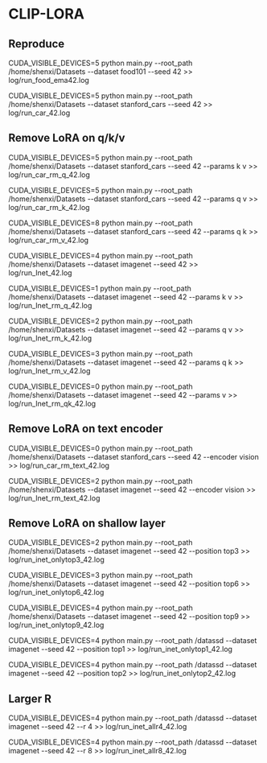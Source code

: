 # CLIP-LORA

## Reproduce

CUDA_VISIBLE_DEVICES=5 python main.py --root_path /home/shenxi/Datasets --dataset food101 --seed 42 >> log/run_food_ema42.log

CUDA_VISIBLE_DEVICES=5 python main.py --root_path /home/shenxi/Datasets --dataset stanford_cars --seed 42 >> log/run_car_42.log

## Remove LoRA on q/k/v

CUDA_VISIBLE_DEVICES=5 python main.py --root_path /home/shenxi/Datasets --dataset stanford_cars --seed 42 --params k v >> log/run_car_rm_q_42.log

CUDA_VISIBLE_DEVICES=5 python main.py --root_path /home/shenxi/Datasets --dataset stanford_cars --seed 42 --params q v >> log/run_car_rm_k_42.log

CUDA_VISIBLE_DEVICES=8 python main.py --root_path /home/shenxi/Datasets --dataset stanford_cars --seed 42 --params q k >> log/run_car_rm_v_42.log

CUDA_VISIBLE_DEVICES=4 python main.py --root_path /home/shenxi/Datasets --dataset imagenet --seed 42 >> log/run_Inet_42.log

CUDA_VISIBLE_DEVICES=1 python main.py --root_path /home/shenxi/Datasets --dataset imagenet --seed 42 --params k v >> log/run_Inet_rm_q_42.log

CUDA_VISIBLE_DEVICES=2 python main.py --root_path /home/shenxi/Datasets --dataset imagenet --seed 42 --params q v >> log/run_Inet_rm_k_42.log

CUDA_VISIBLE_DEVICES=3 python main.py --root_path /home/shenxi/Datasets --dataset imagenet --seed 42 --params q k >> log/run_Inet_rm_v_42.log

CUDA_VISIBLE_DEVICES=0 python main.py --root_path /home/shenxi/Datasets --dataset imagenet --seed 42 --params v >> log/run_Inet_rm_qk_42.log

## Remove LoRA on text encoder

CUDA_VISIBLE_DEVICES=0 python main.py --root_path /home/shenxi/Datasets --dataset stanford_cars --seed 42 --encoder vision >> log/run_car_rm_text_42.log

CUDA_VISIBLE_DEVICES=2 python main.py --root_path /home/shenxi/Datasets --dataset imagenet --seed 42 --encoder vision >> log/run_Inet_rm_text_42.log

## Remove LoRA on shallow layer

CUDA_VISIBLE_DEVICES=2 python main.py --root_path /home/shenxi/Datasets --dataset imagenet --seed 42 --position top3 >> log/run_inet_onlytop3_42.log

CUDA_VISIBLE_DEVICES=3 python main.py --root_path /home/shenxi/Datasets --dataset imagenet --seed 42 --position top6 >> log/run_inet_onlytop6_42.log

CUDA_VISIBLE_DEVICES=4 python main.py --root_path /home/shenxi/Datasets --dataset imagenet --seed 42 --position top9 >> log/run_inet_onlytop9_42.log

CUDA_VISIBLE_DEVICES=4 python main.py --root_path /datassd --dataset imagenet --seed 42 --position top1 >> log/run_inet_onlytop1_42.log

CUDA_VISIBLE_DEVICES=4 python main.py --root_path /datassd --dataset imagenet --seed 42 --position top2 >> log/run_inet_onlytop2_42.log

## Larger R

CUDA_VISIBLE_DEVICES=4 python main.py --root_path /datassd --dataset imagenet --seed 42 --r 4 >> log/run_inet_allr4_42.log

CUDA_VISIBLE_DEVICES=4 python main.py --root_path /datassd --dataset imagenet --seed 42 --r 8 >> log/run_inet_allr8_42.log